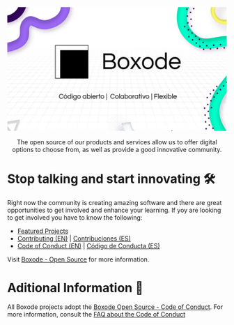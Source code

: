 <img src="https://raw.githubusercontent.com/Boxode/.github/main/images/Boxode%20Banner.png" alt="Boxode" />
<p align="center" style=" font-weight: 400; ">The open source of our products and services allow us to offer digital options to choose from, as well as provide a good innovative community.</p>

# Stop talking and start innovating 🛠

Right now the community is creating amazing software and there are great opportunities to get involved and enhance your learning. If yoy are looking to get involved you have to know the following:

* [Featured Projects](https://boxode.org/oss/featured-projects)
* [Contributing (EN)](https://boxode.org/oss/contributing) | [Contribuciones (ES)]()
* [Code of Conduct (EN)](https://github.com/Boxode/.github/blob/main/CODE_OF_CONDUCT_EN.md) | [Código de Conducta (ES)](https://github.com/Boxode/.github/blob/main/CODE_OF_CONDUCT.md)

Visit [Boxode - Open Source](https://boxode.org/oss) for more information.

# Aditional Information 💭

All Boxode projects adopt the [Boxode Open Source - Code of Conduct](https://boxode.org/oss/coc). For more information, consult the [FAQ about the Code of Conduct](https://boxode.org/oss/coc/faq)
